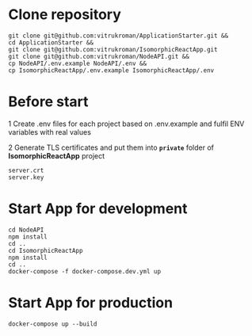 # Clone repository
```
git clone git@github.com:vitrukroman/ApplicationStarter.git &&
cd ApplicationStarter &&
git clone git@github.com:vitrukroman/IsomorphicReactApp.git
git clone git@github.com:vitrukroman/NodeAPI.git &&
cp NodeAPI/.env.example NodeAPI/.env &&
cp IsomorphicReactApp/.env.example IsomorphicReactApp/.env
```

# Before start

1 Create .env files for each project based on .env.example and fulfil ENV variables with real values

2 Generate TLS certificates and put them into **`private`** folder of **IsomorphicReactApp** project
```
server.crt
server.key
```

# Start App for development
```
cd NodeAPI 
npm install
cd ..
cd IsomorphicReactApp
npm install
cd ..
docker-compose -f docker-compose.dev.yml up
```

# Start App for production
```
docker-compose up --build
```